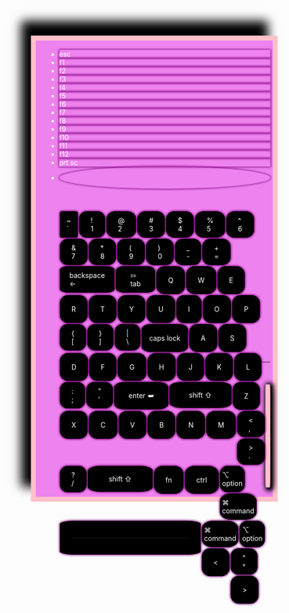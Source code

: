 <!DOCTYPE HTML>
<html lang="en US">
<head>
  <meta name="viewport" content="width=device-width,   intial-scale=1.0">
  <title>keyboard</title>
  <style>
  body{
       width:80%;    height:650px;                      margin:100px auto;
      padding:5px;                background-color:white;
  }
  li{
      color:white;       box-shadow: 0px 0px 4px 1px purple;
  }

 .c{
     float:left;      list-style-type:none;              border-radius:30%;          cursor:pointer;
     border:3px;        padding:5px 20px;
     margin:1px 1px;      background-color:black;
      }
 li:hover {
	background-color:grey;  }
 .unique{
     list-style-type:none;      border-radius:10%;         background-color:black;
     margin:1px 1px;                float:left;                padding:20px 14px;                cursor:pointer;
 }
 .secondTop{
     float:left;      list-style-type:none;              border-radius:30%;
     border:3px;      border:2px;                        padding:20px 24px;            cursor:pointer;
     margin:1px 1px 1px 1px;    background-color:black;    top:0px;
 }
  .thirdTop{
     float:left;      list-style-type:none;              border-radius:30%;             ;
     border:3px;      border:2px;                        padding:20px 24px;                cursor:pointer;
     margin:1px 1px 1px 1px;      background-color:black;     top:0;
  }
  .double {
  padding-top: 10px;
  padding-bottom: 10px;
  }
  .last {
      padding:10px 5px;
  }
.back{
    padding:10px 20px;   border-radius:15%
}
.mouse{  
     width: 350px; height: 200px;                           background-color:pink;padding:5px;
       border-radius:10%;                                       box-shadow: 3px 2px 8px 5px black;cursor:pointer;
}
  </style>
</head>

<body> <div style="background-color:violet;padding:5px;border:10px solid pink; box-shadow: -20px -30px 20px  black;">
<ul style="margin-left:4%">
        <li class="c">esc</li>         <li class="c">f1</li>          <li class="c">f2</li>
        <li class="c">f3</li>        <li class="c">f4</li>        <li class="c">f5</li>
        <li class="c">f6</li>          <li class="c">f7</li>          <li class="c">f8</li>
        <li class="c">f9</li>       <li class="c">f10</li>       <li class="c">f11</li>
        <li class="c">f12</li>      <li class="c">prt sc</li>              <li class="c" style="border-radius:50%;padding:14px"></li>
    </ul>
    <br>
    <ul style="margin-left:4%;">
        <li class="unique double">~<br>`</li>     <li class="secondTop double">!<br>1</li>       <li class="secondTop double">@<br>2</li>              <li class="secondTop double">#<br>3</li>
        <li class="secondTop double">$<br>4</li>  <li class="secondTop double">%<br>5</li>       <li class="secondTop double">^<br>6</li>            <li class="secondTop double">&<br>7</li>
        <li class="secondTop double">*<br>8</li>  <li class="secondTop double">(<br>9</li>      <li class="secondTop double">)<br>0</li>            <li class="secondTop double">_<br>-</li>
        <li class="secondTop double">+<br>=</li>   <li class="secondTop double back">backspace<br>&larr;</li>
    </ul>
    <br><br>
    <ul style="margin-left:4%">
        <li class="thirdTop double" style="padding:10px 30px;border-radius:20%">⇰<br>tab</li>          <li class="thirdTop">Q</li>      <li class="thirdTop">W</li>
         <li class="thirdTop">E</li>           <li class="thirdTop">R</li>       <li class="thirdTop">T</li>
         <li class="thirdTop">Y</li>        <li class="thirdTop">U</li>           <li class="thirdTop">I</li>
         <li class="thirdTop">O</li>         <li class="thirdTop">P</li>             <li class="thirdTop double">{<br>[</li>
           <li class="thirdTop double">}<br>]</li>        <li class="thirdTop double">|<br>\</li>
    </ul>
     <br><br><br>
    <ul style="margin-left:4%">
        <li class="thirdTop" style="padding:20px 16px;border-radius:20%">caps lock</li>          <li class="thirdTop">A</li>      <li class="thirdTop">S</li>
         <li class="thirdTop">D</li>           <li class="thirdTop">F</li>       <li class="thirdTop">G</li>
         <li class="thirdTop">H</li>        <li class="thirdTop">J</li>           <li class="thirdTop">K</li>
         <li class="thirdTop">L</li>         <li class="thirdTop double">:<br>;</li>             <li class="thirdTop double">"<br>'</li>
           <li class="thirdTop" style="padding:19px 30px;border-radius:20%">enter ⮨</li>
    </ul>
     <br><br>
    <ul style="margin-left:4%">
        <li class="thirdTop" style="padding:18px 40px;border-radius:20%">shift ⇧</li>          <li class="thirdTop">Z</li>      <li class="thirdTop">X</li>
         <li class="thirdTop">C</li>           <li class="thirdTop">V</li>       <li class="thirdTop">B</li>
         <li class="thirdTop">N</li>        <li class="thirdTop">M</li>           <li class="thirdTop double"><<br>,</li>
         <li class="thirdTop double">><br>.</li>         <li class="thirdTop double">?<br>/</li>             <li class="thirdTop" style="padding:18px 43px;border-radius:20%">shift  ⇧</li>
    </ul>
     <br><br><br>
    <ul style="margin-left:4%;">
        <li class="thirdTop ">fn</li>          <li class="thirdTop">ctrl</li>      <li class="thirdTop double last">⌥<br>option</li>
         <li class="thirdTop double last">⌘<br>command</li>           <li class="thirdTop" style="border-radius:10%"><hr style="width: 240px; height: 0.5px;"></li>       <li class="thirdTop double last">⌘<br>command</li>
         <li class="thirdTop double last">⌥<br>option</li>        <li class="thirdTop"><</li>           <li class="thirdTop double lst">^<br>˅</li>
         <li class="thirdTop">&gt;</li>
    </ul>
    <br><br><br><br> <hr><br>
    <hr class="mouse">
           </div>
</body>

</html>
